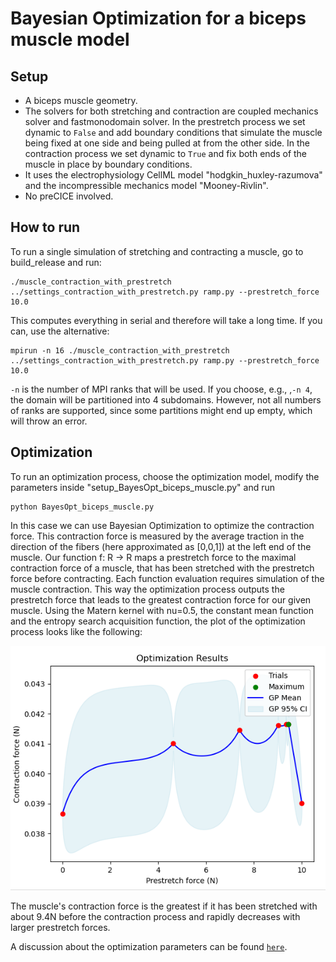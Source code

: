 # Bayesian Optimization for a biceps muscle model

## Setup
- A biceps muscle geometry. 
- The solvers for both stretching and contraction are coupled mechanics solver and fastmonodomain solver. In the prestretch process we set dynamic to `False` and add boundary conditions that simulate the muscle being fixed at one side and being pulled at from the other side. In the contraction process we set dynamic to `True` and fix both ends of the muscle in place by boundary conditions. 
- It uses the electrophysiology CellML model "hodgkin_huxley-razumova" and the incompressible mechanics model "Mooney-Rivlin".
- No preCICE involved. 

## How to run
To run a single simulation of stretching and contracting a muscle, go to build_release and run:
```
./muscle_contraction_with_prestretch ../settings_contraction_with_prestretch.py ramp.py --prestretch_force 10.0
```
This computes everything in serial and therefore will take a long time. If you can, use the alternative:
```
mpirun -n 16 ./muscle_contraction_with_prestretch ../settings_contraction_with_prestretch.py ramp.py --prestretch_force 10.0
```
`-n` is the number of MPI ranks that will be used. If you choose, e.g., ,`-n 4`, the domain will be partitioned into 4 subdomains. However, not all numbers of ranks are supported, since some partitions might end up empty, which  will throw an error. 

## Optimization
To run an optimization process, choose the optimization model, modify the parameters inside "setup_BayesOpt_biceps_muscle.py" and run
```
python BayesOpt_biceps_muscle.py
```
In this case we can use Bayesian Optimization to optimize the contraction force. This contraction force is measured by the average traction in the direction of the fibers (here approximated as [0,0,1]) at the left end of the muscle. Our function f: R -> R maps a prestretch force to the maximal contraction force of a muscle, that has been stretched with the prestretch force before contracting. Each function evaluation requires simulation of the muscle contraction. This way the optimization process outputs the prestretch force that leads to the greatest contraction force for our given muscle. Using the Matern kernel with nu=0.5, the constant mean function and the entropy search acquisition function, the plot of the optimization process looks like the following:

![](../../../figures/isometric_biceps.png)

The muscle's contraction force is the greatest if it has been stretched with about 9.4N before the contraction process and rapidly decreases with larger prestretch forces. 

A discussion about the optimization parameters can be found [`here`](../../../BayesianOptimization/discussion_parameters.md).